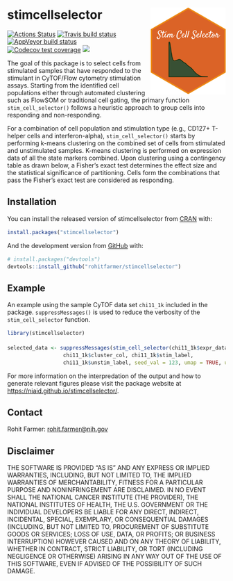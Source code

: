 
<!-- README.md is generated from README.Rmd. Please edit that file -->

# stimcellselector <a href='https://niaid.github.io/stimcellselector/'><img src='man/figures/sticker.png' align="right" height="200" /></a>

<!-- badges: start -->

[![Actions
Status](https://github.com/niaid/stimcellselector/workflows/R-CMD-check/badge.svg)](https://github.com/niaid/stimcellselector/actions?query=workflow%3AR-CMD-check)
[![Travis build
status](https://travis-ci.com/rohitfarmer/stimcellselector.svg?token=qfD7QGsvB4b3CHB1xKYE&branch=master)](https://travis-ci.com/rohitfarmer/stimcellselector)
[![AppVeyor build
status](https://ci.appveyor.com/api/projects/status/github/rohitfarmer/stimcellselector?branch=master&svg=true)](https://ci.appveyor.com/project/rohitfarmer/stimcellselector)
[![Codecov test
coverage](https://codecov.io/gh/rohitfarmer/stimcellselector/branch/master/graph/badge.svg?token=IXR3EVFLXA)](https://codecov.io/gh/rohitfarmer/stimcellselector?branch=master)
[![](https://img.shields.io/github/languages/code-size/rohitfarmer/stimcellselector.svg)](https://github.com/rohitfarmer/stimcellselector)
<!-- badges: end -->

The goal of this package is to select cells from stimulated samples that
have responded to the stimulant in CyTOF/Flow cytometry stimulation
assays. Starting from the identified cell populations either through
automated clustering such as FlowSOM or traditional cell gating, the
primary function `stim_cell_selector()` follows a heuristic approach to
group cells into responding and non-responding.

For a combination of cell population and stimulation type (e.g., CD127+
T-helper cells and interferon-alpha), `stim_cell_selector()` starts by
performing k-means clustering on the combined set of cells from
stimulated and unstimulated samples. K-means clustering is performed on
expression data of all the state markers combined. Upon clustering using
a contingency table as drawn below, a Fisher’s exact test determines the
effect size and the statistical significance of partitioning. Cells form
the combinations that pass the Fisher’s exact test are considered as
responding.

## Installation

You can install the released version of stimcellselector from
[CRAN](https://CRAN.R-project.org) with:

``` r
install.packages("stimcellselector")
```

And the development version from [GitHub](https://github.com/) with:

``` r
# install.packages("devtools")
devtools::install_github("rohitfarmer/stimcellselector")
```

## Example

An example using the sample CyTOF data set `chi11_1k` included in the
package. `suppressMessages()` is used to reduce the verbosity of the
`stim_cell_selector` function.

``` r
library(stimcellselector)

selected_data <- suppressMessages(stim_cell_selector(chi11_1k$expr_data, chi11_1k$state_markers,
                  chi11_1k$cluster_col, chi11_1k$stim_label,
                  chi11_1k$unstim_label, seed_val = 123, umap = TRUE, umap_cells = 50))
```

For more information on the interpredation of the output and how to
generate relevant figures please visit the package website at
<https://niaid.github.io/stimcellselector/>.

## Contact

Rohit Farmer: <rohit.farmer@nih.gov>

## Disclaimer

THE SOFTWARE IS PROVIDED “AS IS” AND ANY EXPRESS OR IMPLIED WARRANTIES,
INCLUDING, BUT NOT LIMITED TO, THE IMPLIED WARRANTIES OF
MERCHANTABILITY, FITNESS FOR A PARTICULAR PURPOSE AND NONINFRINGEMENT
ARE DISCLAIMED. IN NO EVENT SHALL THE NATIONAL CANCER INSTITUTE (THE
PROVIDER), THE NATIONAL INSTITUTES OF HEALTH, THE U.S. GOVERNMENT OR THE
INDIVIDUAL DEVELOPERS BE LIABLE FOR ANY DIRECT, INDIRECT, INCIDENTAL,
SPECIAL, EXEMPLARY, OR CONSEQUENTIAL DAMAGES (INCLUDING, BUT NOT LIMITED
TO, PROCUREMENT OF SUBSTITUTE GOODS OR SERVICES; LOSS OF USE, DATA, OR
PROFITS; OR BUSINESS INTERRUPTION) HOWEVER CAUSED AND ON ANY THEORY OF
LIABILITY, WHETHER IN CONTRACT, STRICT LIABILITY, OR TORT (INCLUDING
NEGLIGENCE OR OTHERWISE) ARISING IN ANY WAY OUT OF THE USE OF THIS
SOFTWARE, EVEN IF ADVISED OF THE POSSIBILITY OF SUCH DAMAGE.
